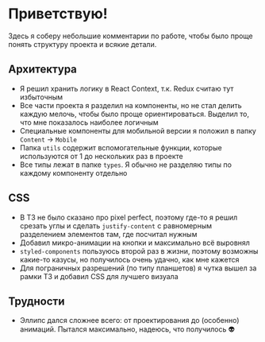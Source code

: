 # Приветствую!

Здесь я соберу небольшие комментарии по работе, чтобы было проще понять структуру проекта и всякие детали.

## Архитектура

  - Я решил хранить логику в React Context, т.к. Redux считаю тут избыточным
  - Все части проекта я разделил на компоненты, но не стал делить каждую мелочь, чтобы было проще ориентироваться. Выделил то, что мне показалось наиболее логичным
  - Специальные компоненты для мобильной версии я положил в папку `Content` -> `Mobile`
  - Папка `utils` содержит вспомогательные функции, которые используются от 1 до нескольких раз в проекте
  - Все типы лежат в папке `types`. Я обычно не разделяю типы по каждому компоненту отдельно

## CSS
  - В ТЗ не было сказано про pixel perfect, поэтому где-то я решил срезать углы и сделать `justify-content` с равномерным разделением элементов там, где посчитал нужным
  - Добавил микро-анимации на кнопки и максимально всё выровнял
  - `styled-components` пользуюсь второй раз в жизни, поэтому возможны какие-то казусы, но получилось очень удачно, как мне кажется
  - Для пограничных разрешений (по типу планшетов) я чутка вышел за рамки ТЗ и добавил CSS для лучшего визуала

## Трудности

  - Эллипс дался сложнее всего: от проектирования до (особенно) анимаций. Пытался максимально, надеюсь, что получилось 👽